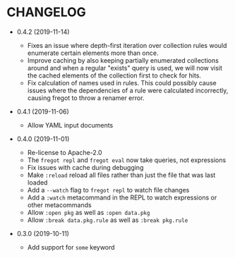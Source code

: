 # CHANGELOG

 -  0.4.2 (2019-11-14)
     *  Fixes an issue where depth-first iteration over collection rules would
        enumerate certain elements more than once.
     *  Improve caching by also keeping partially enumerated collections around
        and when a regular "exists" query is used, we will now visit the cached
        elements of the collection first to check for hits.
     *  Fix calculation of names used in rules.  This could possibly cause
        issues where the dependencies of a rule were calculated incorrectly,
        causing fregot to throw a renamer error.

 -  0.4.1 (2019-11-06)
     *  Allow YAML input documents

 -  0.4.0 (2019-11-01)
     *  Re-license to Apache-2.0
     *  The `fregot repl` and `fregot eval` now take queries, not expressions
     *  Fix issues with cache during debugging
     *  Make `:reload` reload all files rather than just the file that was last
        loaded
     *  Add a `--watch` flag to `fregot repl` to watch file changes
     *  Add a `:watch` metacommand in the REPL to watch expressions or other
        metacommands
     *  Allow `:open pkg` as well as `:open data.pkg`
     *  Allow `:break data.pkg.rule` as well as `:break pkg.rule`

 -  0.3.0 (2019-10-11)
     *  Add support for `some` keyword
